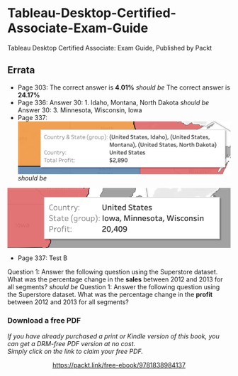 # Tableau-Desktop-Certified-Associate-Exam-Guide
Tableau Desktop Certified Associate: Exam Guide, Published by Packt


## Errata

* Page 303: The correct answer is **4.01%** _should be_ The correct answer is **24.17%**
* Page 336: Answer 30: 1. Idaho, Montana, North Dakota _should be_ Answer 30: 3. Minnesota, Wisconsin, Iowa
* Page 337:
<img src="https://github.com/PacktPublishing/Tableau-Desktop-Certified-Associate-Exam-Guide/blob/master/images/B15245_107.png" align="center"> _should be_ 
<img src="https://github.com/PacktPublishing/Tableau-Desktop-Certified-Associate-Exam-Guide/blob/master/images/1_resolution.png" align="center">

* Page 337: Test B

Question 1: Answer the following question using the Superstore dataset. What was the percentage change in the **sales** between 2012 and 2013 for all segments?  _should be_  Question 1: Answer the following question using the Superstore dataset. What was the percentage change in the **profit** between 2012 and 2013 for all segments?

### Download a free PDF

 <i>If you have already purchased a print or Kindle version of this book, you can get a DRM-free PDF version at no cost.<br>Simply click on the link to claim your free PDF.</i>
<p align="center"> <a href="https://packt.link/free-ebook/9781838984137">https://packt.link/free-ebook/9781838984137 </a> </p>